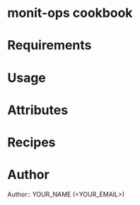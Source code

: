 # monit-ops cookbook

# Requirements

# Usage

# Attributes

# Recipes

# Author

Author:: YOUR_NAME (<YOUR_EMAIL>)
